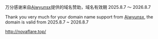 万分感谢来自[Ajwyunsx](https://github.com/Ajwyunsx)提供的域名赞助，域名有效期 2025.8.7 ～ 2026.8.7


Thank you very much for your domain name support from [Ajwyunsx](https://github.com/Ajwyunsx), the domain is valid from 2025.8.7 ~ 2026.8.7

http://novaflare.top/
